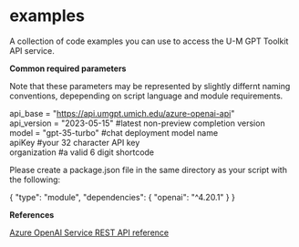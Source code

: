 # examples
A collection of code examples you can use to access the U-M GPT Toolkit API service.  

**Common required parameters**  
  
Note that these parameters may be represented by slightly differnt naming conventions, depepending on script language and module requirements.  
   
api_base = "https://api.umgpt.umich.edu/azure-openai-api"  
api_version = "2023-05-15" #latest non-preview completion version  
model = "gpt-35-turbo" #chat deployment model name  
apiKey #your 32 character API key  
organization #a valid 6 digit shortcode  

Please create a package.json file in the same directory as your script with the following:

{
  "type": "module",
  "dependencies": {
    "openai": "^4.20.1"
  }
}

**References**  
  
[Azure OpenAI Service REST API reference](https://learn.microsoft.com/en-us/azure/ai-services/openai/reference)
